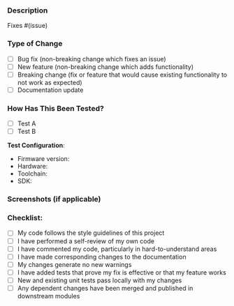 ### Description

<!-- Please include a summary of the changes and the related issue. Please also include relevant motivation and context. List any dependencies that are required 
for this change. -->

Fixes #(issue)

### Type of Change

- [ ] Bug fix (non-breaking change which fixes an issue)
- [ ] New feature (non-breaking change which adds functionality)
- [ ] Breaking change (fix or feature that would cause existing functionality to not work as expected)
- [ ] Documentation update

### How Has This Been Tested?

<!-- Please describe the tests that you ran to verify your changes. Provide instructions so we can reproduce. Please also list any relevant details for your 
test configuration. -->

- [ ] Test A
- [ ] Test B

**Test Configuration**:
* Firmware version:
* Hardware:
* Toolchain:
* SDK:


### Screenshots (if applicable)

### Checklist:

- [ ] My code follows the style guidelines of this project
- [ ] I have performed a self-review of my own code
- [ ] I have commented my code, particularly in hard-to-understand areas
- [ ] I have made corresponding changes to the documentation
- [ ] My changes generate no new warnings
- [ ] I have added tests that prove my fix is effective or that my feature works
- [ ] New and existing unit tests pass locally with my changes
- [ ] Any dependent changes have been merged and published in downstream modules
